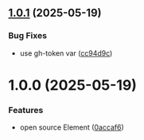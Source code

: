 ## [1.0.1](https://github.com/spike-rabbit/element/compare/v1.0.0...v1.0.1) (2025-05-19)


### Bug Fixes

* use gh-token var ([cc94d9c](https://github.com/spike-rabbit/element/commit/cc94d9c135da5b04b9e7873ac4f36ad5d63ea9f1))

# 1.0.0 (2025-05-19)


### Features

* open source Element ([0accaf6](https://github.com/spike-rabbit/element/commit/0accaf68e68186c267cdf5d1a1e84d680db06d33))
